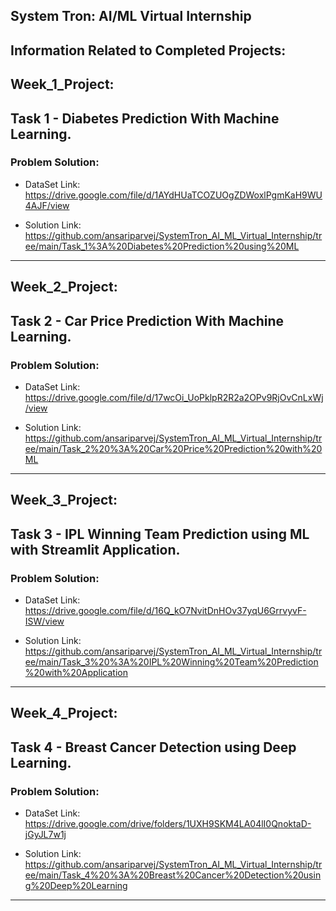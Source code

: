 ## System Tron: AI/ML Virtual Internship

## Information Related to Completed Projects:

## Week_1_Project:

## Task 1 - Diabetes Prediction With Machine Learning.

### Problem Solution:

- DataSet Link: https://drive.google.com/file/d/1AYdHUaTCOZUOgZDWoxlPgmKaH9WU4AJF/view

- Solution Link: https://github.com/ansariparvej/SystemTron_AI_ML_Virtual_Internship/tree/main/Task_1%3A%20Diabetes%20Prediction%20using%20ML

-------------------------------------------------------------------------------------------

## Week_2_Project:

## Task 2 - Car Price Prediction With Machine Learning.

### Problem Solution: 

- DataSet Link: https://drive.google.com/file/d/17wcOi_UoPklpR2R2a2OPv9RjOvCnLxWj/view

- Solution Link: https://github.com/ansariparvej/SystemTron_AI_ML_Virtual_Internship/tree/main/Task_2%20%3A%20Car%20Price%20Prediction%20with%20ML

-------------------------------------------------------------------------------------------

## Week_3_Project:

## Task 3 - IPL Winning Team Prediction using ML with Streamlit Application.

### Problem Solution:

- DataSet Link: https://drive.google.com/file/d/16Q_kO7NvitDnHOv37yqU6GrrvyvF-ISW/view

- Solution Link: https://github.com/ansariparvej/SystemTron_AI_ML_Virtual_Internship/tree/main/Task_3%20%3A%20IPL%20Winning%20Team%20Prediction%20with%20Application

-------------------------------------------------------------------------------------------

## Week_4_Project:

## Task 4 - Breast Cancer Detection using Deep Learning.

### Problem Solution:

- DataSet Link: https://drive.google.com/drive/folders/1UXH9SKM4LA04lI0QnoktaD-jGyJL7w1j 

- Solution Link: https://github.com/ansariparvej/SystemTron_AI_ML_Virtual_Internship/tree/main/Task_4%20%3A%20Breast%20Cancer%20Detection%20using%20Deep%20Learning

-------------------------------------------------------------------------------------------
